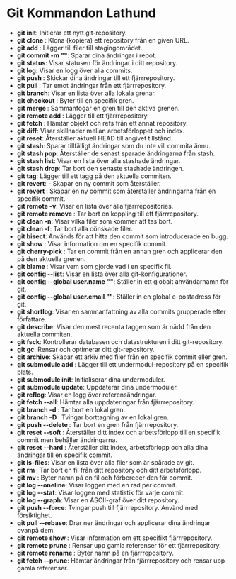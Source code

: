 # Git Kommandon Lathund

- **git init**: Initierar ett nytt git-repository.
- **git clone <url>**: Klona (kopiera) ett repository från en given URL.
- **git add <filnamn>**: Lägger till filer till stagingområdet.
- **git commit -m "<meddelande>"**: Sparar dina ändringar i repot.
- **git status**: Visar statusen för ändringar i ditt repository.
- **git log**: Visar en logg över alla commits.
- **git push <remote> <branch>**: Skickar dina ändringar till ett fjärrrepository.
- **git pull <remote>**: Tar emot ändringar från ett fjärrrepository.
- **git branch**: Visar en lista över alla lokala grenar.
- **git checkout <branch>**: Byter till en specifik gren.
- **git merge <branch>**: Sammanfogar en gren till den aktiva grenen.
- **git remote add <name> <url>**: Lägger till ett fjärrrepository.
- **git fetch <remote>**: Hämtar objekt och refs från ett annat repository.
- **git diff**: Visar skillnader mellan arbetsförloppet och index.
- **git reset**: Återställer aktuell HEAD till angivet tillstånd.
- **git stash**: Sparar tillfälligt ändringar som du inte vill commita ännu.
- **git stash pop**: Återställer de senast sparade ändringarna från stash.
- **git stash list**: Visar en lista över alla stashade ändringar.
- **git stash drop**: Tar bort den senaste stashade ändringen.
- **git tag**: Lägger till ett tagg på den aktuella commiten.
- **git revert**: <commit> - Skapar en ny commit som återställer.
- **git revert <commit>**: Skapar en ny commit som återställer ändringarna från en specifik commit.
- **git remote -v**: Visar en lista över alla fjärrrepositories.
- **git remote remove <name>**: Tar bort en koppling till ett fjärrrepository.
- **git clean -n**: Visar vilka filer som kommer att tas bort.
- **git clean -f**: Tar bort alla oönskade filer.
- **git bisect**: Används för att hitta den commit som introducerade en bugg.
- **git show <commit>**: Visar information om en specifik commit.
- **git cherry-pick <commit>**: Tar en commit från en annan gren och applicerar den på den aktuella grenen.
- **git blame <file>**: Visar vem som gjorde vad i en specifik fil.
- **git config --list**: Visar en lista över alla git-konfigurationer.
- **git config --global user.name "<name>"**: Ställer in ett globalt användarnamn för git.
- **git config --global user.email "<email>"**: Ställer in en global e-postadress för git.
- **git shortlog**: Visar en sammanfattning av alla commits grupperade efter författare.
- **git describe**: Visar den mest recenta taggen som är nådd från den aktuella commiten.
- **git fsck**: Kontrollerar databasen och datastrukturen i ditt git-repository.
- **git gc**: Rensar och optimerar ditt git-repository.
- **git archive**: Skapar ett arkiv med filer från en specifik commit eller gren.
- **git submodule add <repository> <path>**: Lägger till ett undermodul-repository på en specifik plats.
- **git submodule init**: Initialiserar dina undermoduler.
- **git submodule update**: Uppdaterar dina undermoduler.
- **git reflog**: Visar en logg över referensändringar.
- **git fetch --all**: Hämtar alla uppdateringar från fjärrrepository.
- **git branch -d <branch>**: Tar bort en lokal gren.
- **git branch -D <branch>**: Tvingar borttagning av en lokal gren.
- **git push <remote> --delete <branch>**: Tar bort en gren från fjärrrepository.
- **git reset --soft <commit>**: Återställer ditt index och arbetsförlopp till en specifik commit men behåller ändringarna.
- **git reset --hard <commit>**: Återställer ditt index, arbetsförlopp och alla dina ändringar till en specifik commit.
- **git ls-files**: Visar en lista över alla filer som är spårade av git.
- **git rm <file>**: Tar bort en fil från ditt repository och ditt arbetsförlopp.
- **git mv <old-name> <new-name>**: Byter namn på en fil och förbereder den för commit.
- **git log --oneline**: Visar loggen med en rad per commit.
- **git log --stat**: Visar loggen med statistik för varje commit.
- **git log --graph**: Visar en ASCII-graf över ditt repository.
- **git push --force**: Tvingar push till fjärrrepository. Använd med försiktighet.
- **git pull --rebase**: Drar ner ändringar och applicerar dina ändringar ovanpå dem.
- **git remote show <remote>**: Visar information om ett specifikt fjärrrepository.
- **git remote prune <remote>**: Rensar upp gamla referenser för ett fjärrrepository.
- **git remote rename <old-name> <new-name>**: Byter namn på en fjärrrepository.
- **git fetch --prune**: Hämtar ändringar från fjärrrepository och rensar upp gamla referenser.